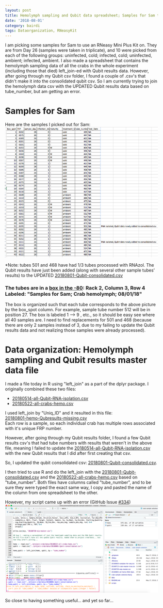 ```yaml
---
layout: post
title: Hemolymph sampling and Qubit data spreadsheet; Samples for Sam to run RNeasy Mini Plus Kit
date: '2018-08-01'
category: bairdi
tags: Dataorganization, RNeasyKit
---
```

I am picking some samples for Sam to use an RNeasy Mini Plus Kit on. They are from Day 26 (samples were taken in triplicate), and 10 were picked from each of the following groups: uninfected, cold; infected, cold; uninfected, ambient; infected, ambient. I also made a spreadsheet that contains the hemolymph sampling data of all the crabs in the whole experiment (including those that died) left_join-ed with Qubit results data. However, after going through my Qubit csv folder, I found a couple of .csv's that didn't make it into the consolidated qubit csv. So I am currently trying to join the hemolymph data csv with the UPDATED Qubit results data based on tube_number, but am getting an error.

# Samples for Sam 
Here are the samples I picked out for Sam:    
![img](../notebook-images/20180801-most-of-samples-for-sam.png)

*Note: tubes 501 and 468 have had 1/3 tubes processed with RNAzol. The Qubit results have just been added (along with several other sample tubes' results) to the UPDATED [20180801-Qubit-consolidated.csv](https://github.com/RobertsLab/project-crab/blob/master/data/20180801-Qubit-consolidated.csv)

### **The tubes are in a [box in the -80](https://docs.google.com/spreadsheets/d/1Qsvz3QTURlPF_hX05BQxjom3484WuMfqQ1ILl9LEljU/edit#gid=2006985773): Rack 2, Column 3, Row 4** Labeled: "Samples for Sam; Crab hemolymph; 08/01/18"

The box is organized such that each tube corresponds to the above picture by the box_spot column. For example, sample tube number 512 will be in position 27. The box is labeled 1 --> 9 , etc., so it should be easy see where all 40 samples are. I need to find replacements for 501 and 468 (because there are only 2 samples instead of 3, due to my failing to update the Qubit results data and not realizing those samples were already processed).

# Data organization: Hemolymph sampling and Qubit results master data file
I made a file today in R using "left_join" as a part of the dplyr package. I originally combined these two files:    
- [20180514-all-Qubit-RNA-isolation.csv](https://github.com/RobertsLab/project-crab/edit/master/data/20180514-all-Qubit-RNA-isolation.csv)
- [20180522-all-crabs-hemo.csv](https://github.com/RobertsLab/project-crab/edit/master/data/20180522-all-crabs-hemo.csv)

I used left_join by "Uniq_ID" and it resulted in this file:   
[20180801-hemo-Qubresults-missing.csv](https://raw.githubusercontent.com/RobertsLab/project-crab/master/data/20180801-hemo-Qubresults-missing.csv)   
Each row is a sample, so each individual crab has multiple rows associated with it's unique FRP number. 

However, after going through my Qubit results folder, I found a few Qubit results csv's that had tube numbers with results that weren't in the above file, meaning I failed to update the [20180514-all-Qubit-RNA-isolation.csv](https://github.com/RobertsLab/project-crab/edit/master/data/20180514-all-Qubit-RNA-isolation.csv) with the new Qubit results that I did after first creating that csv. 

So, I updated the qubit consolidated csv: [20180801-Qubit-consolidated.csv](https://raw.githubusercontent.com/RobertsLab/project-crab/master/data/20180801-Qubit-consolidated.csv). 

I then tried to use R and do the left_join with the [20180801-Qubit-consolidated.csv](https://raw.githubusercontent.com/RobertsLab/project-crab/master/data/20180801-Qubit-consolidated.csv) and the [20180522-all-crabs-hemo.csv](https://raw.githubusercontent.com/RobertsLab/project-crab/master/data/20180522-all-crabs-hemo.csv) based on "tube_number". Both files have columns called "tube_number", and to be sure they were typed the exact same way, I copy and pasted the name of the column from one spreadsheet to the other. 

However, my script came up with an error (GitHub Issue [#334](https://github.com/RobertsLab/resources/issues/334))    
![img](../notebook-images/20180801-R-error.png)

So close to having something useful... and yet so far... 
